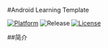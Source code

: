 #Android Learning Template


[![Platform](https://img.shields.io/badge/platform-Android-blue.svg)](https://www.android.com/)
![Release](https://img.shields.io/badge/release-1.0.0-blue.svg)
[![License](https://img.shields.io/:license-apache-blue.svg)](https://www.apache.org/licenses/LICENSE-2.0.html)

##简介

